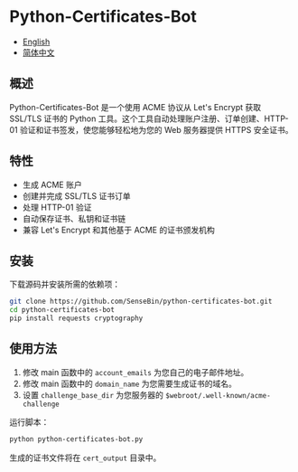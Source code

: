 # Python-Certificates-Bot
- [English](README.md)
- [简体中文](README.zh.md)
## 概述

Python-Certificates-Bot 是一个使用 ACME 协议从 Let's Encrypt 获取 SSL/TLS 证书的 Python 工具。这个工具自动处理账户注册、订单创建、HTTP-01 验证和证书签发，使您能够轻松地为您的 Web 服务器提供 HTTPS 安全证书。

## 特性
- 生成 ACME 账户
- 创建并完成 SSL/TLS 证书订单
- 处理 HTTP-01 验证
- 自动保存证书、私钥和证书链
- 兼容 Let's Encrypt 和其他基于 ACME 的证书颁发机构

## 安装
下载源码并安装所需的依赖项：

```bash
git clone https://github.com/SenseBin/python-certificates-bot.git
cd python-certificates-bot
pip install requests cryptography
```

## 使用方法
1. 修改 main 函数中的 `account_emails` 为您自己的电子邮件地址。
2. 修改 main 函数中的 `domain_name` 为您需要生成证书的域名。
3. 设置 `challenge_base_dir` 为您服务器的 `$webroot/.well-known/acme-challenge`

运行脚本：
```bash
python python-certificates-bot.py
```
生成的证书文件将在 `cert_output` 目录中。
